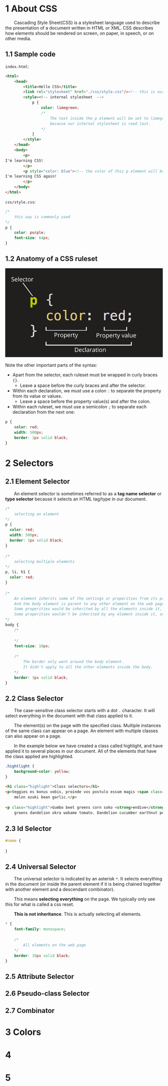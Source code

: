 # 1 About CSS

&emsp;&emsp;Cascading Style Sheet(CSS) is a stylesheet language used to describe the presentation of a document written in HTML or XML. CSS describes how elements should be rendered on screen, on paper, in speech, or on other media.

## 1.1 Sample code

`index.html`:

```html
<html>
    <head>
        <title>Hello CSS</title>
        <link rel="stylesheet" href="./css/style.css"/><!-- this is our link to the external stylesheet -->
        <style><!-- internal stylesheet  -->
            p {
                color: limegreen;
                /*
                    The text inside the p element will be set to limegreen,
                    because our internal stylesheet is read last.
                */
            }
        </style>
    </head>
    <body>
        <p>
I'm learning CSS!
        </p>
        <p style="color: blue"><!-- the color of this p element will be set to blue, because the stylesheet is applied directly to the element itself  -->
I'm learning CSS again!
        </p>
    </body>
</html>
```

`css/style.css`:

```css
/*
    this way is commonly used
*/
p {
    color: purple;
    font-size: 64px;
}
```

## 1.2 Anatomy of a CSS ruleset

![css_ruleset](./images/css_ruleset.png)

Note the other important parts of the syntax:

* Apart from the selector, each ruleset must be wrapped in curly braces `{}`. 
    * Leave a space before the curly braces and after the selector.
* Within each declaration, we must use a colon `:` to separate the property from its value or values.
    * Leave a space before the property value(s) and after the colon.
* Within each ruleset, we must use a semicolon `;` to separate each declaration from the next one:

```css
p {
    color: red;
    width: 500px;
    border: 1px solid black;
}
```

# 2 Selectors

## 2.1 Element Selector

&emsp;&emsp;An element selector is sometimes referred to as a **tag name selector** or **type selector** because it selects an HTML tag/type in our document.

```css
/*
    selecting an element
*/
p {
  color: red;
  width: 500px;
  border: 1px solid black;
}

/*
    selecting multiple elements
*/
p, li, h1 {
  color: red;
}

/*
    An element inherits some of the settings or properities from its parent element.
    And the body element is parent to any other element on the web page.
    Some properities would be inherited by all the elements inside it, such as "font-size".
    Some properities wouldn't be inherited by any element inside it, such as "border".
*/
body {
    /*
        
    */
    font-size: 10px;

    /*
        The border only went around the body element.
        It didn't apply to all the other elements inside the body.
    */
    border: 3px solid black;
}
```

## 2.2 Class Selector

&emsp;&emsp;The case-sensitive class selector starts with a dot `.` character. It will select everything in the document with that class applied to it.

&emsp;&emsp;The element(s) on the page with the specified class. Multiple instances of the same class can appear on a page. An element with multiple classes can also appear on a page.

&emsp;&emsp;In the example below we have created a class called highlight, and have applied it to several places in our document. All of the elements that have the class applied are highlighted.

```css
.hightlight {
    background-color: yellow;
}
```

```html
<h1 class="highlight">Class selectors</h1>
<p>Veggies es bonus vobis, proinde vos postulo essum magis <span class="highlight">kohlrabi welsh onion</span> daikon amaranth tatsoi tomatillo
    melon azuki bean garlic.</p>

<p class="highlight">Gumbo beet greens corn soko <strong>endive</strong> gumbo gourd. Parsley shallot courgette tatsoi pea sprouts fava bean collard
    greens dandelion okra wakame tomato. Dandelion cucumber earthnut pea peanut soko zucchini.</p>
```


## 2.3 Id Selector

```css
#name {
    
}
```

## 2.4 Universal Selector

&emsp;&emsp;The universal selector is indicated by an asterisk `*`. It selects everything in the document (or inside the parent element if it is being chained together with another element and a descendant combinator). 

&emsp;&emsp;This means **selecting everything** on the page. We typically only see this for what is called a css reset.

&emsp;&emsp;**This is not inheritance**. This is actually selecting all elements.

```css
* {
    font-family: monospace;

    /*
        All elements on the web page 
    */
    border: 10px solid black;
}
```

## 2.5 Attribute Selector

## 2.6 Pseudo-class Selector

## 2.7 Combinator

# 3 Colors

# 4 

# 5

